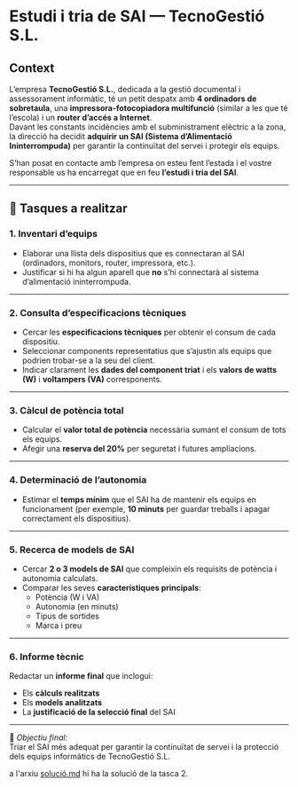 # Estudi i tria de SAI — TecnoGestió S.L.

## Context
L’empresa **TecnoGestió S.L.**, dedicada a la gestió documental i assessorament informàtic, té un petit despatx amb **4 ordinadors de sobretaula**, una **impressora-fotocopiadora multifunció** (similar a les que té l’escola) i un **router d’accés a Internet**.  
Davant les constants incidències amb el subministrament elèctric a la zona, la direcció ha decidit **adquirir un SAI (Sistema d’Alimentació Ininterrompuda)** per garantir la continuïtat del servei i protegir els equips.

S’han posat en contacte amb l’empresa on esteu fent l’estada i el vostre responsable us ha encarregat que en feu **l’estudi i tria del SAI**.

---

## 🧾 Tasques a realitzar

### 1. Inventari d’equips
- Elaborar una llista dels dispositius que es connectaran al SAI (ordinadors, monitors, router, impressora, etc.).
- Justificar si hi ha algun aparell que **no** s’hi connectarà al sistema d’alimentació ininterrompuda.

---

### 2. Consulta d’especificacions tècniques
- Cercar les **especificacions tècniques** per obtenir el consum de cada dispositiu.  
- Seleccionar components representatius que s’ajustin als equips que podrien trobar-se a la seu del client.  
- Indicar clarament les **dades del component triat** i els **valors de watts (W)** i **voltampers (VA)** corresponents.

---

### 3. Càlcul de potència total
- Calcular el **valor total de potència** necessària sumant el consum de tots els equips.  
- Afegir una **reserva del 20%** per seguretat i futures ampliacions.

---

### 4. Determinació de l’autonomia
- Estimar el **temps mínim** que el SAI ha de mantenir els equips en funcionament (per exemple, **10 minuts** per guardar treballs i apagar correctament els dispositius).

---

### 5. Recerca de models de SAI
- Cercar **2 o 3 models de SAI** que compleixin els requisits de potència i autonomia calculats.  
- Comparar les seves **característiques principals**:
  - Potència (W i VA)
  - Autonomia (en minuts)
  - Tipus de sortides
  - Marca i preu

---

### 6. Informe tècnic
Redactar un **informe final** que inclogui:
- Els **càlculs realitzats**
- Els **models analitzats**
- La **justificació de la selecció final** del SAI

---

📘 *Objectiu final:*  
Triar el SAI més adequat per garantir la continuïtat de servei i la protecció dels equips informàtics de TecnoGestió S.L.

a l'arxiu [solució.md](Solucio.md) hi ha la solució de la tasca 2.
